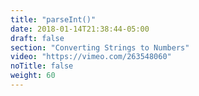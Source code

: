 ```yaml
---
title: "parseInt()"
date: 2018-01-14T21:38:44-05:00
draft: false
section: "Converting Strings to Numbers"
video: "https://vimeo.com/263548060"
noTitle: false
weight: 60
---
```


